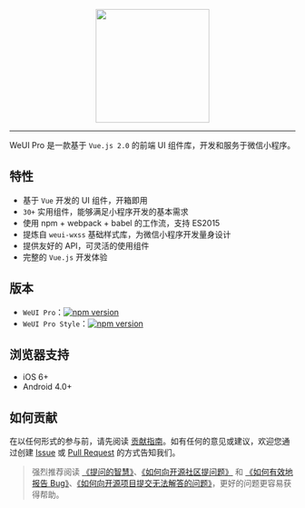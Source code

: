 <p align="center">
  <a href="https://weui-pro.github.io">
    <img width="200" src="https://weui-pro.github.io/static/img/logo.svg">
  </a>
</p>

---

WeUI Pro 是一款基于 `Vue.js 2.0` 的前端 UI 组件库，开发和服务于微信小程序。

## 特性

- 基于 `Vue` 开发的 UI 组件，开箱即用
- `30+` 实用组件，能够满足小程序开发的基本需求
- 使用 npm + webpack + babel 的工作流，支持 ES2015
- 提炼自 `weui-wxss` 基础样式库，为微信小程序开发量身设计
- 提供友好的 API，可灵活的使用组件
- 完整的 `Vue.js` 开发体验

## 版本

- `WeUI Pro`：[![npm version](https://img.shields.io/npm/v/weui-pro.svg)](https://www.npmjs.org/package/weui-pro)
- `WeUI Pro Style`：[![npm version](https://img.shields.io/npm/v/weui-pro-style.svg)](https://www.npmjs.org/package/weui-pro-style)

## 浏览器支持
- iOS 6+
- Android 4.0+

## 如何贡献

在以任何形式的参与前，请先阅读 [贡献指南](contributing)。如有任何的意见或建议，欢迎您通过创建 [Issue][] 或 [Pull Request][] 的方式告知我们。

> 强烈推荐阅读 [《提问的智慧》](https://github.com/ryanhanwu/How-To-Ask-Questions-The-Smart-Way)、[《如何向开源社区提问题》](https://github.com/seajs/seajs/issues/545) 和 [《如何有效地报告 Bug》](http://www.chiark.greenend.org.uk/%7Esgtatham/bugs-cn.html)、[《如何向开源项目提交无法解答的问题》](https://zhuanlan.zhihu.com/p/25795393)，更好的问题更容易获得帮助。

  [Issue]: https://github.com/WeUI-Pro/weui-pro/issues
  [Pull Request]: https://github.com/WeUI-Pro/weui-pro/pulls
